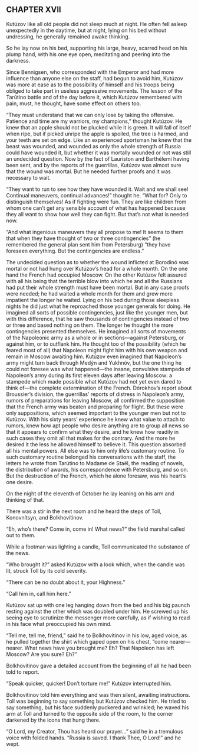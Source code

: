 ## CHAPTER XVII

Kutúzov like all old people did not sleep much at night. He often fell
asleep unexpectedly in the daytime, but at night, lying on his bed
without undressing, he generally remained awake thinking.

So he lay now on his bed, supporting his large, heavy, scarred head on
his plump hand, with his one eye open, meditating and peering into the
darkness.

Since Bennigsen, who corresponded with the Emperor and had more
influence than anyone else on the staff, had begun to avoid him, Kutúzov
was more at ease as to the possibility of himself and his troops being
obliged to take part in useless aggressive movements. The lesson of the
Tarútino battle and of the day before it, which Kutúzov remembered with
pain, must, he thought, have some effect on others too.

“They must understand that we can only lose by taking the offensive.
Patience and time are my warriors, my champions,” thought Kutúzov. He
knew that an apple should not be plucked while it is green. It will fall
of itself when ripe, but if picked unripe the apple is spoiled, the tree
is harmed, and your teeth are set on edge. Like an experienced sportsman
he knew that the beast was wounded, and wounded as only the whole
strength of Russia could have wounded it, but whether it was mortally
wounded or not was still an undecided question. Now by the fact of
Lauriston and Barthélemi having been sent, and by the reports of the
guerrillas, Kutúzov was almost sure that the wound was mortal. But he
needed further proofs and it was necessary to wait.

“They want to run to see how they have wounded it. Wait and we shall
see! Continual maneuvers, continual advances!” thought he. “What for?
Only to distinguish themselves! As if fighting were fun. They are
like children from whom one can’t get any sensible account of what has
happened because they all want to show how well they can fight. But
that’s not what is needed now.

“And what ingenious maneuvers they all propose to me! It seems to
them that when they have thought of two or three contingencies” (he
remembered the general plan sent him from Petersburg) “they have
foreseen everything. But the contingencies are endless.”

The undecided question as to whether the wound inflicted at Borodinó was
mortal or not had hung over Kutúzov’s head for a whole month. On the one
hand the French had occupied Moscow. On the other Kutúzov felt assured
with all his being that the terrible blow into which he and all the
Russians had put their whole strength must have been mortal. But in any
case proofs were needed; he had waited a whole month for them and grew
more impatient the longer he waited. Lying on his bed during those
sleepless nights he did just what he reproached those younger generals
for doing. He imagined all sorts of possible contingencies, just like
the younger men, but with this difference, that he saw thousands of
contingencies instead of two or three and based nothing on them. The
longer he thought the more contingencies presented themselves. He
imagined all sorts of movements of the Napoleonic army as a whole or
in sections—against Petersburg, or against him, or to outflank him.
He thought too of the possibility (which he feared most of all) that
Napoleon might fight him with his own weapon and remain in Moscow
awaiting him. Kutúzov even imagined that Napoleon’s army might turn back
through Medýn and Yukhnóv, but the one thing he could not foresee was
what happened—the insane, convulsive stampede of Napoleon’s army during
its first eleven days after leaving Moscow: a stampede which made
possible what Kutúzov had not yet even dared to think of—the complete
extermination of the French. Dórokhov’s report about Broussier’s
division, the guerrillas’ reports of distress in Napoleon’s army, rumors
of preparations for leaving Moscow, all confirmed the supposition that
the French army was beaten and preparing for flight. But these were
only suppositions, which seemed important to the younger men but not to
Kutúzov. With his sixty years’ experience he knew what value to attach
to rumors, knew how apt people who desire anything are to group all news
so that it appears to confirm what they desire, and he knew how readily
in such cases they omit all that makes for the contrary. And the more
he desired it the less he allowed himself to believe it. This question
absorbed all his mental powers. All else was to him only life’s
customary routine. To such customary routine belonged his conversations
with the staff, the letters he wrote from Tarútino to Madame de Staël,
the reading of novels, the distribution of awards, his correspondence
with Petersburg, and so on. But the destruction of the French, which he
alone foresaw, was his heart’s one desire.

On the night of the eleventh of October he lay leaning on his arm and
thinking of that.

There was a stir in the next room and he heard the steps of Toll,
Konovnítsyn, and Bolkhovítinov.

“Eh, who’s there? Come in, come in! What news?” the field marshal called
out to them.

While a footman was lighting a candle, Toll communicated the substance
of the news.

“Who brought it?” asked Kutúzov with a look which, when the candle was
lit, struck Toll by its cold severity.

“There can be no doubt about it, your Highness.”

“Call him in, call him here.”

Kutúzov sat up with one leg hanging down from the bed and his big paunch
resting against the other which was doubled under him. He screwed up his
seeing eye to scrutinize the messenger more carefully, as if wishing to
read in his face what preoccupied his own mind.

“Tell me, tell me, friend,” said he to Bolkhovítinov in his low, aged
voice, as he pulled together the shirt which gaped open on his chest,
“come nearer—nearer. What news have you brought me? Eh? That Napoleon
has left Moscow? Are you sure? Eh?”

Bolkhovítinov gave a detailed account from the beginning of all he had
been told to report.

“Speak quicker, quicker! Don’t torture me!” Kutúzov interrupted him.

Bolkhovítinov told him everything and was then silent, awaiting
instructions. Toll was beginning to say something but Kutúzov checked
him. He tried to say something, but his face suddenly puckered and
wrinkled; he waved his arm at Toll and turned to the opposite side of
the room, to the corner darkened by the icons that hung there.

“O Lord, my Creator, Thou has heard our prayer...” said he in a
tremulous voice with folded hands. “Russia is saved. I thank Thee, O
Lord!” and he wept.





